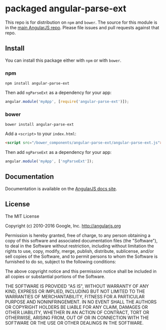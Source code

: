 # packaged angular-parse-ext

This repo is for distribution on `npm` and `bower`. The source for this module is in the
[main AngularJS repo](https://github.com/angular/angular.js/tree/master/src/ngParseExt).
Please file issues and pull requests against that repo.

## Install

You can install this package either with `npm` or with `bower`.

### npm

```shell
npm install angular-parse-ext
```

Then add `ngParseExt` as a dependency for your app:

```javascript
angular.module('myApp', [require('angular-parse-ext')]);
```

### bower

```shell
bower install angular-parse-ext
```

Add a `<script>` to your `index.html`:

```html
<script src="/bower_components/angular-parse-ext/angular-parse-ext.js"></script>
```

Then add `ngParseExt` as a dependency for your app:

```javascript
angular.module('myApp', ['ngParseExt']);
```

## Documentation

Documentation is available on the
[AngularJS docs site](http://docs.angularjs.org/api/ngParseExt).

## License

The MIT License

Copyright (c) 2010-2016 Google, Inc. http://angularjs.org

Permission is hereby granted, free of charge, to any person obtaining a copy
of this software and associated documentation files (the "Software"), to deal
in the Software without restriction, including without limitation the rights
to use, copy, modify, merge, publish, distribute, sublicense, and/or sell
copies of the Software, and to permit persons to whom the Software is
furnished to do so, subject to the following conditions:

The above copyright notice and this permission notice shall be included in
all copies or substantial portions of the Software.

THE SOFTWARE IS PROVIDED "AS IS", WITHOUT WARRANTY OF ANY KIND, EXPRESS OR
IMPLIED, INCLUDING BUT NOT LIMITED TO THE WARRANTIES OF MERCHANTABILITY,
FITNESS FOR A PARTICULAR PURPOSE AND NONINFRINGEMENT. IN NO EVENT SHALL THE
AUTHORS OR COPYRIGHT HOLDERS BE LIABLE FOR ANY CLAIM, DAMAGES OR OTHER
LIABILITY, WHETHER IN AN ACTION OF CONTRACT, TORT OR OTHERWISE, ARISING FROM,
OUT OF OR IN CONNECTION WITH THE SOFTWARE OR THE USE OR OTHER DEALINGS IN
THE SOFTWARE.
